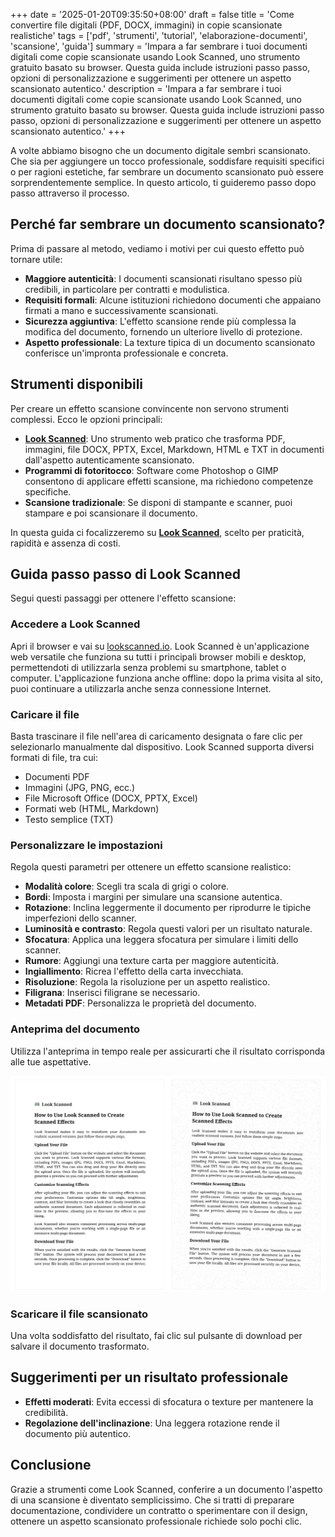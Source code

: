 +++
date = '2025-01-20T09:35:50+08:00'
draft = false
title = 'Come convertire file digitali (PDF, DOCX, immagini) in copie scansionate realistiche'
tags = ['pdf', 'strumenti', 'tutorial', 'elaborazione-documenti', 'scansione', 'guida']
summary = 'Impara a far sembrare i tuoi documenti digitali come copie scansionate usando Look Scanned, uno strumento gratuito basato su browser. Questa guida include istruzioni passo passo, opzioni di personalizzazione e suggerimenti per ottenere un aspetto scansionato autentico.'
description = 'Impara a far sembrare i tuoi documenti digitali come copie scansionate usando Look Scanned, uno strumento gratuito basato su browser. Questa guida include istruzioni passo passo, opzioni di personalizzazione e suggerimenti per ottenere un aspetto scansionato autentico.'
+++

A volte abbiamo bisogno che un documento digitale sembri scansionato. Che sia per aggiungere un tocco professionale, soddisfare requisiti specifici o per ragioni estetiche, far sembrare un documento scansionato può essere sorprendentemente semplice. In questo articolo, ti guideremo passo dopo passo attraverso il processo.

## Perché far sembrare un documento scansionato?

Prima di passare al metodo, vediamo i motivi per cui questo effetto può tornare utile:

- **Maggiore autenticità**: I documenti scansionati risultano spesso più credibili, in particolare per contratti e modulistica.
- **Requisiti formali**: Alcune istituzioni richiedono documenti che appaiano firmati a mano e successivamente scansionati.
- **Sicurezza aggiuntiva**: L'effetto scansione rende più complessa la modifica del documento, fornendo un ulteriore livello di protezione.
- **Aspetto professionale**: La texture tipica di un documento scansionato conferisce un'impronta professionale e concreta.

## Strumenti disponibili

Per creare un effetto scansione convincente non servono strumenti complessi. Ecco le opzioni principali:

- **[Look Scanned](https://lookscanned.io)**: Uno strumento web pratico che trasforma PDF, immagini, file DOCX, PPTX, Excel, Markdown, HTML e TXT in documenti dall'aspetto autenticamente scansionato.
- **Programmi di fotoritocco**: Software come Photoshop o GIMP consentono di applicare effetti scansione, ma richiedono competenze specifiche.
- **Scansione tradizionale**: Se disponi di stampante e scanner, puoi stampare e poi scansionare il documento.

In questa guida ci focalizzeremo su **[Look Scanned](https://lookscanned.io)**, scelto per praticità, rapidità e assenza di costi.

## Guida passo passo di Look Scanned

Segui questi passaggi per ottenere l'effetto scansione:

### Accedere a Look Scanned

Apri il browser e vai su [lookscanned.io](https://lookscanned.io/scan). Look Scanned è un'applicazione web versatile che funziona su tutti i principali browser mobili e desktop, permettendoti di utilizzarla senza problemi su smartphone, tablet o computer. L'applicazione funziona anche offline: dopo la prima visita al sito, puoi continuare a utilizzarla anche senza connessione Internet.

### Caricare il file

Basta trascinare il file nell'area di caricamento designata o fare clic per selezionarlo manualmente dal dispositivo. Look Scanned supporta diversi formati di file, tra cui:

- Documenti PDF
- Immagini (JPG, PNG, ecc.)
- File Microsoft Office (DOCX, PPTX, Excel)
- Formati web (HTML, Markdown)
- Testo semplice (TXT)

### Personalizzare le impostazioni

Regola questi parametri per ottenere un effetto scansione realistico:

- **Modalità colore**: Scegli tra scala di grigi o colore.
- **Bordi**: Imposta i margini per simulare una scansione autentica.
- **Rotazione**: Inclina leggermente il documento per riprodurre le tipiche imperfezioni dello scanner.
- **Luminosità e contrasto**: Regola questi valori per un risultato naturale.
- **Sfocatura**: Applica una leggera sfocatura per simulare i limiti dello scanner.
- **Rumore**: Aggiungi una texture carta per maggiore autenticità.
- **Ingiallimento**: Ricrea l'effetto della carta invecchiata.
- **Risoluzione**: Regola la risoluzione per un aspetto realistico.
- **Filigrana**: Inserisci filigrane se necessario.
- **Metadati PDF**: Personalizza le proprietà del documento.

### Anteprima del documento

Utilizza l'anteprima in tempo reale per assicurarti che il risultato corrisponda alle tue aspettative.

![Anteprima in tempo reale di Look Scanned](./look-scanned-preview.webp)

### Scaricare il file scansionato

Una volta soddisfatto del risultato, fai clic sul pulsante di download per salvare il documento trasformato.

## Suggerimenti per un risultato professionale

- **Effetti moderati**: Evita eccessi di sfocatura o texture per mantenere la credibilità.
- **Regolazione dell'inclinazione**: Una leggera rotazione rende il documento più autentico.

## Conclusione

Grazie a strumenti come Look Scanned, conferire a un documento l'aspetto di una scansione è diventato semplicissimo. Che si tratti di preparare documentazione, condividere un contratto o sperimentare con il design, ottenere un aspetto scansionato professionale richiede solo pochi clic.
